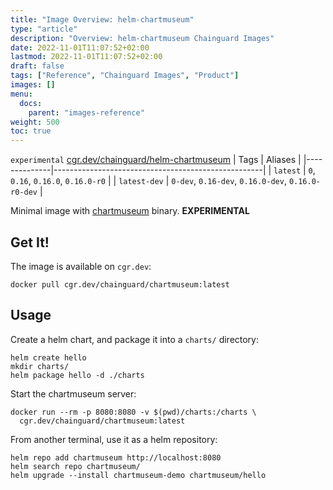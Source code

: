 ```yaml
---
title: "Image Overview: helm-chartmuseum"
type: "article"
description: "Overview: helm-chartmuseum Chainguard Images"
date: 2022-11-01T11:07:52+02:00
lastmod: 2022-11-01T11:07:52+02:00
draft: false
tags: ["Reference", "Chainguard Images", "Product"]
images: []
menu:
  docs:
    parent: "images-reference"
weight: 500
toc: true
---
```


`experimental` [cgr.dev/chainguard/helm-chartmuseum](https://github.com/chainguard-images/images/tree/main/images/helm-chartmuseum)
| Tags         | Aliases                                            |
|--------------|----------------------------------------------------|
| `latest`     | `0`, `0.16`, `0.16.0`, `0.16.0-r0`                 |
| `latest-dev` | `0-dev`, `0.16-dev`, `0.16.0-dev`, `0.16.0-r0-dev` |



Minimal image with
[chartmuseum](https://github.com/helm/chartmuseum)
binary. **EXPERIMENTAL**

## Get It!

The image is available on `cgr.dev`:

```
docker pull cgr.dev/chainguard/chartmuseum:latest
```

## Usage

Create a helm chart, and package it into a `charts/` directory:

```
helm create hello
mkdir charts/
helm package hello -d ./charts
```

Start the chartmuseum server:

```
docker run --rm -p 8080:8080 -v $(pwd)/charts:/charts \
  cgr.dev/chainguard/chartmuseum:latest
```

From another terminal, use it as a helm repository:
```
helm repo add chartmuseum http://localhost:8080
helm search repo chartmuseum/
helm upgrade --install chartmuseum-demo chartmuseum/hello
```

